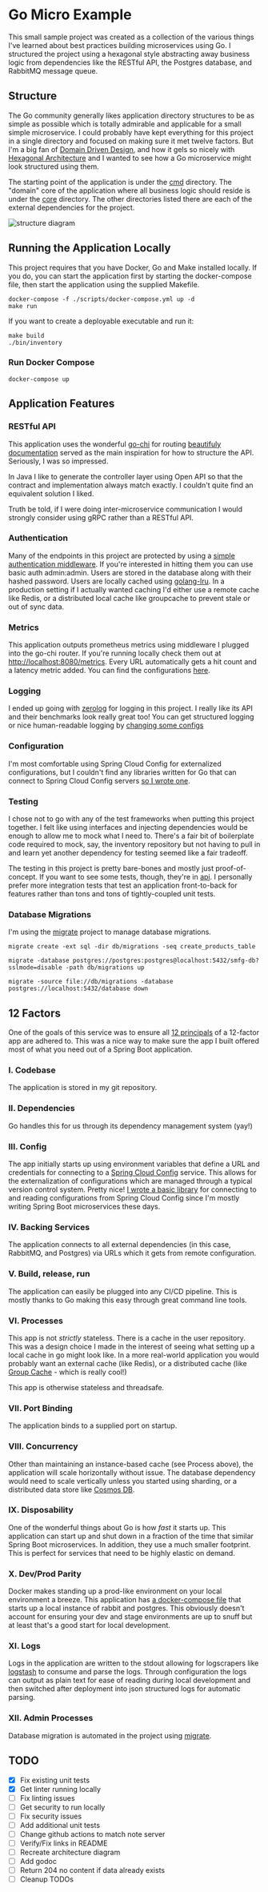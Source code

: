 # Go Micro Example

This small sample project was created as a collection of the various things I've learned about best
practices building microservices using Go. I structured the project using a hexagonal style abstracting
away business logic from dependencies like the RESTful API, the Postgres database, and RabbitMQ message queue.

## Structure

The Go community generally likes application directory structures to be as simple as possible which is
totally admirable and applicable for a small simple microservice. I could probably have kept everything
for this project in a single directory and focused on making sure it met twelve factors. But I'm a big
fan of [Domain Driven Design](https://martinfowler.com/bliki/DomainDrivenDesign.html), and how it gels so
nicely with [Hexagonal Architecture](https://alistair.cockburn.us/hexagonal-architecture/) and I wanted
to see how a Go microservice might look structured using them.

The starting point of the application is under the [cmd](cmd/main.go) directory. The "domain"
core of the application where all business logic should reside is under the [core](core)
directory. The other directories listed there are each of the external dependencies for the project.

![structure diagram](inventory.jpg)

## Running the Application Locally

This project requires that you have Docker, Go and Make installed locally. If you do, you can start
the application first by starting the docker-compose file, then start the application using the
supplied Makefile.

```shell
docker-compose -f ./scripts/docker-compose.yml up -d
make run
```

If you want to create a deployable executable and run it:

```shell
make build
./bin/inventory
```

### Run Docker Compose

```shell
docker-compose up
```

## Application Features

### RESTful API

This application uses the wonderful [go-chi](https://github.com/go-chi/chi) for routing
[beautifuly documentation](https://github.com/go-chi/chi/blob/master/_examples/rest/main.go) served as the main 
inspiration for how to structure the API. Seriously, I was so impressed.

In Java I like to generate the controller layer using Open API so that the contract and implementation always match 
exactly. I couldn't quite find an equivalent solution I liked.

Truth be told, if I were doing inter-microservice communication I would strongly consider using gRPC rather than a 
RESTful API.

### Authentication

Many of the endpoints in this project are protected by using a [simple authentication middleware](api/middleware.go). If 
you're interested in hitting them you can use basic auth admin:admin. Users are stored in the database along with their 
hashed password. Users are locally cached using [golang-lru](https://github.com/hashicorp/golang-lru). In a production 
setting if I actually wanted caching I'd either use a remote cache like Redis, or a distributed local cache like 
groupcache to prevent stale or out of sync data.

### Metrics

This application outputs prometheus metrics using middleware I plugged into the go-chi router. If you're running
locally check them out at [http://localhost:8080/metrics](http://localhost:8080/metrics). Every URL automatically
gets a hit count and a latency metric added. You can find the configurations [here](api/middleware.go).

### Logging

I ended up going with [zerolog](https://github.com/rs/zerolog) for logging in this project. I really like its API and 
their benchmarks look really great too! You can get structured logging or nice human-readable logging by
[changing some configs](cmd/config.go)

### Configuration

I'm most comfortable using Spring Cloud Config for externalized configurations, but I couldn't find any libraries 
written for Go that can connect to Spring Cloud Config servers 
[so I wrote one](https://github.com/sksmith/go-spring-config).

### Testing

I chose not to go with any of the test frameworks when putting this project together. I felt like using interfaces and 
injecting dependencies would be enough to allow me to mock what I need to. There's a fair bit of boilerplate code 
required to mock, say, the inventory repository but not having to pull in and learn yet another dependency for testing 
seemed like a fair tradeoff.

The testing in this project is pretty bare-bones and mostly just proof-of-concept. If you want to see some tests, 
though, they're in [api](api). I personally prefer more integration tests that test an application front-to-back for 
features rather than tons and tons of tightly-coupled unit tests.

### Database Migrations

I'm using the [migrate](https://github.com/golang-migrate/migrate) project to manage database migrations.

```shell
migrate create -ext sql -dir db/migrations -seq create_products_table

migrate -database postgres://postgres:postgres@localhost:5432/smfg-db?sslmode=disable -path db/migrations up

migrate -source file://db/migrations -database postgres://localhost:5432/database down
```

## 12 Factors

One of the goals of this service was to ensure all [12 principals](https://12factor.net/) of a 12-factor app are adhered 
to. This was a nice way to make sure the app I built offered most of what you need out of a Spring Boot application.

### I. Codebase

The application is stored in my git repository.

### II. Dependencies

Go handles this for us through its dependency management system (yay!)

### III. Config

The app initially starts up using environment variables that define a URL and credentials for connecting to a 
[Spring Cloud Config](https://github.com/spring-cloud/spring-cloud-config) service. This allows for the externalization 
of configurations which are managed through a typical version control system. Pretty nice! 
[I wrote a basic library](https://github.com/sksmith/go-spring-config) for connecting to and reading configurations from 
Spring Cloud Config since I'm mostly writing Spring Boot microservices these days.

### IV. Backing Services

The application connects to all external dependencies (in this case, RabbitMQ, and Postgres) via URLs which it gets from 
remote configuration.

### V. Build, release, run

The application can easily be plugged into any CI/CD pipeline. This is mostly thanks to Go making this easy through 
great command line tools.

### VI. Processes

This app is not *strictly* stateless. There is a cache in the user repository. This was a design choice I made in the 
interest of seeing what setting up a local cache in go might look like. In a more real-world application you would 
probably want an external cache (like Redis), or a distributed cache (like 
[Group Cache](https://github.com/golang/groupcache) - which is really cool!)

This app is otherwise stateless and threadsafe.

### VII. Port Binding

The application binds to a supplied port on startup.

### VIII. Concurrency

Other than maintaining an instance-based cache (see Process above), the application will scale horizontally without 
issue. The database dependency would need to scale vertically unless you started using sharding, or a distributed data 
store like [Cosmos DB](https://docs.microsoft.com/en-us/azure/cosmos-db/distribute-data-globally).

### IX. Disposability

One of the wonderful things about Go is how *fast* it starts up. This application can start up and shut down in a 
fraction of the time that similar Spring Boot microservices. In addition, they use a much smaller footprint. This is 
perfect for services that need to be highly elastic on demand.

### X. Dev/Prod Parity

Docker makes standing up a prod-like environment on your local environment a breeze. This application has
[a docker-compose file](scripts/docker-compose.yml) that starts up a local instance of rabbit and postgres. This 
obviously doesn't account for ensuring your dev and stage environments are up to snuff but at least that's a good start 
for local development.

### XI. Logs

Logs in the application are written to the stdout allowing for logscrapers like 
[logstash](https://www.elastic.co/logstash) to consume and parse the logs. Through configuration the logs can output as 
plain text for ease of reading during local development and then switched after deployment into json structured logs for 
automatic parsing.

### XII. Admin Processes

Database migration is automated in the project using [migrate](https://github.com/golang-migrate/migrate).

## TODO

- [x] Fix existing unit tests
- [x] Get linter running locally
- [ ] Fix linting issues
- [ ] Get security to run locally
- [ ] Fix security issues
- [ ] Add additional unit tests
- [ ] Change github actions to match note server
- [ ] Verify/Fix links in README
- [ ] Recreate architecture diagram
- [ ] Add godoc
- [ ] Return 204 no content if data already exists
- [ ] Cleanup TODOs